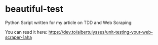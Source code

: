 # beautiful-test
Python Script written for my article on TDD and Web Scraping

You can read it here: https://dev.to/albertulysses/unit-testing-your-web-scraper-1aha

